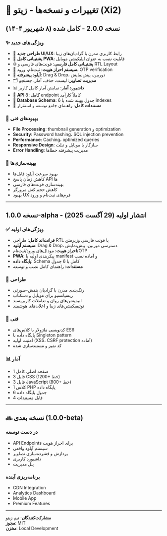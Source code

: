 # 📝 تغییرات و نسخه‌ها - زیتو (Xi2)

## نسخه 2.0.0 - کامل شده (۸ شهریور ۱۴۰۴)

### ✨ ویژگی‌های جدید
- 🎨 **طراحی جدید UI/UX**: رابط کاربری مدرن با گرادیان‌های زیبا
- 📱 **پشتیبانی کامل PWA**: قابلیت نصب به عنوان اپلیکیشن موبایل
- 🌐 **پشتیبانی کامل فارسی**: فونت‌های فارسی و RTL Layout
- 🔐 **سیستم احراز هویت**: ثبت‌نام، ورود، OTP verification
- 📸 **آپلود پیشرفته**: Drag & Drop، دوربین، پیش‌نمایش
- 🗂️ **مدیریت تصاویر**: لیست، حذف، آمار، جستجو
- 📊 **داشبورد آمار**: نمایش آمار کامل کاربر
- 🚀 **API کامل**: 8 endpoint کاملاً کارآمد
- 💾 **Database Schema**: 6 جدول بهینه شده با indexes
- 📝 **مستندات کامل**: راهنمای جامع توسعه و استقرار

### 🔧 بهبودهای فنی
- **File Processing**: thumbnail generation و optimization
- **Security**: Password hashing، SQL injection prevention
- **Performance**: Caching، optimized queries
- **Responsive Design**: سازگار با موبایل و تبلت
- **Error Handling**: مدیریت پیشرفته خطاها

### 🚀 بهینه‌سازی‌ها
- بهبود سرعت آپلود فایل‌ها
- کاهش زمان پاسخ API ها
- بهینه‌سازی فونت‌های فارسی
- کاهش حجم کش مرورگر
- بهبود UX فرم‌های ثبت‌نام و ورود

---

## نسخه 1.0.0-alpha - انتشار اولیه (29 آگست 2025)

### ✅ ویژگی‌های اولیه
- **فرانت‌اند کامل**: طراحی RTL با فونت فارسی وزیرمتن
- **سیستم آپلود**: Drag & Drop، دسترسی دوربین، پیش‌نمایش
- **احراز هویت**: مودال‌های ورود/ثبت‌نام/OTP
- **PWA**: پیکربندی اولیه با manifest و آماده نصب
- **پایگاه داده**: Schema کامل با 6 جدول
- **مستندات**: راهنمای کامل نصب و توسعه

### 🎨 طراحی
- رنگ‌بندی مدرن با گرادیان بنفش-صورتی
- ریسپانسیو برای موبایل و دسکتاپ
- انیمیشن‌های روان و تعاملات کاربرپسند
- نوتیفیکیشن‌های زیبا و اعلان‌های هوشمند

### 🔧 فنی
- کدنویسی ماژولار با کلاس‌های ES6
- پایگاه داده با Singleton pattern
- امنیت اولیه (XSS، CSRF protection آماده)
- کد تمیز و مستندسازی شده

### 📊 آمار
- 1 صفحه اصلی کامل
- 3 فایل CSS (1200+ خط)
- 3 فایل JavaScript (800+ خط)
- 1 کلاس PHP پایگاه داده
- 6 جدول پایگاه داده
- 4 فایل مستندات

---

## 🔜 نسخه بعدی (1.0.0-beta)

### در دست توسعه
- API Endpoints برای احراز هویت
- سیستم آپلود واقعی
- پردازش و فشرده‌سازی تصاویر
- داشبورد کاربری
- پنل مدیریت

### برنامه‌ریزی آینده
- CDN Integration
- Analytics Dashboard  
- Mobile App
- Premium Features

---

**مشارکت‌کنندگان**: تیم زیتو  
**مجوز**: MIT  
**مخزن**: Local Development
